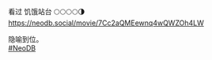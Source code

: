 <p>看过 饥饿站台  🌕🌕🌕🌕🌗  <br /><a href="https://neodb.social/movie/7Cc2aQMEewnq4wQWZOh4LW" target="_blank" rel="nofollow noopener" translate="no"><span class="invisible">https://</span><span class="ellipsis">neodb.social/movie/7Cc2aQMEewn</span><span class="invisible">q4wQWZOh4LW</span></a></p><p>隐喻到位。<br /><a href="https://e5n.cc/tags/NeoDB" class="mention hashtag" rel="tag">#<span>NeoDB</span></a></p>